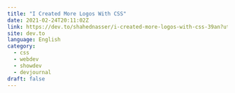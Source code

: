 ```yaml
---
title: "I Created More Logos With CSS"
date: 2021-02-24T20:11:02Z
link: https://dev.to/shahednasser/i-created-more-logos-with-css-39an?utm_medium=RSS&utm_source=news.12bit.vn
site: dev.to
language: English
category:
  - css
  - webdev
  - showdev
  - devjournal
draft: false
---
```

